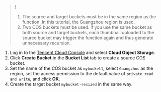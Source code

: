 >!
>1. The source and target buckets must be in the same region as the function. In this tutorial, the Guangzhou region is used.
>2. Two COS buckets must be used. If you use the same bucket as both source and target buckets, each thumbnail uploaded to the source bucket may trigger the function again and thus generate unnecessary recursion.
>
1. Log in to the [Tencent Cloud Console](https://intl.cloud.tencent.com/login) and select **Cloud Object Storage**.
2. Click **Create Bucket** in the **Bucket List** tab to create a source COS bucket.
3. Set the name of the COS bucket as `mybucket1`, select `Guangzhou` as the region, set the access permission to the default value of `private read and write`, and click **OK**.
4. Create the target bucket `mybucket-resized` in the same way.
